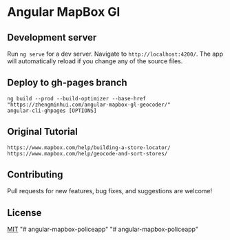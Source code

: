 # Angular MapBox Gl

## Development server

Run `ng serve` for a dev server. Navigate to `http://localhost:4200/`. The app will automatically reload if you change any of the source files.

## Deploy to gh-pages branch

```shell
ng build --prod --build-optimizer --base-href "https://zhengminhui.com/angular-mapbox-gl-geocoder/"
angular-cli-ghpages [OPTIONS]
```

## Original Tutorial

`https://www.mapbox.com/help/building-a-store-locator/`
`https://www.mapbox.com/help/geocode-and-sort-stores/`

## Contributing

Pull requests for new features, bug fixes, and suggestions are welcome!

## License

[MIT](https://github.com/wanzaiwanger/angular-mapbox-gl-geocoder/blob/master/LICENSE)
"# angular-mapbox-policeapp" 
"# angular-mapbox-policeapp" 

